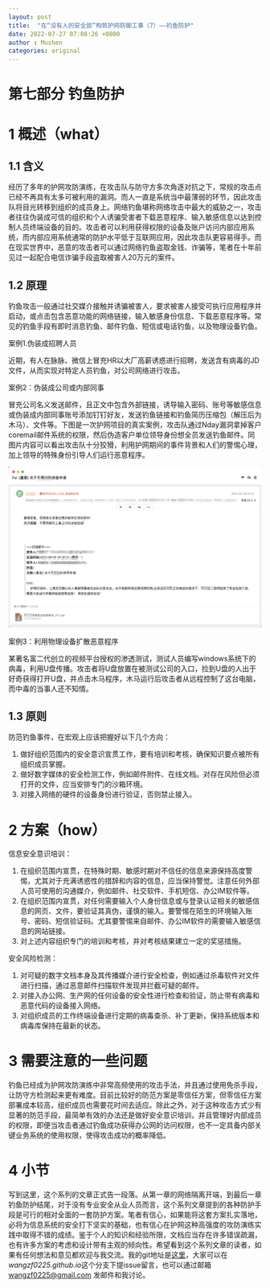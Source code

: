 ```yaml
---
layout: post
title:  "在“没有人的安全部”构筑护网防御工事（7）——钓鱼防护"
date: 2022-07-27 07:08:26 +0800
author : Mushen
categories: original
---
```


# 第七部分 钓鱼防护

# 1 概述（what）

## 1.1 含义

经历了多年的护网攻防演练，在攻击队与防守方多次角逐对抗之下，常规的攻击点已经不再具有太多可被利用的漏洞。而人一直是系统当中最薄弱的环节，因此攻击队将目光转移到组织的成员身上。网络钓鱼堪称网络攻击中最大的威胁之一，攻击者往往伪装成可信的组织和个人诱骗受害者下载恶意程序、输入敏感信息以达到控制人员终端设备的目的。攻击者可以利用获得权限的设备及账户访问内部应用系统，而内部应用系统通常的防护水平低于互联网应用，因此攻击队更容易得手。而在现实世界中，恶意的攻击者可以通过网络钓鱼盗取金钱、诈骗等，笔者在十年前见过一起配合电信诈骗手段盗取被害人20万元的案件。


## 1.2 原理

钓鱼攻击一般通过社交媒介接触并诱骗被害人，要求被害人接受可执行应用程序并启动，或点击包含恶意功能的网络链接，输入敏感身份信息、下载恶意程序等。常见的钓鱼手段有即时消息钓鱼、邮件钓鱼、短信或电话钓鱼，以及物理设备钓鱼。

案例1.伪装成招聘人员

近期，有人在脉脉、微信上冒充HR以大厂高薪诱惑进行招聘，发送含有病毒的JD文件，从而实现对特定人员钓鱼，对公司网络进行攻击。


案例2：伪装成公司或内部同事

冒充公司名义发送邮件，且正文中包含外部链接，诱导输入密码、账号等敏感信息或伪装成内部同事账号添加钉钉好友，发送钓鱼链接和钓鱼简历压缩包（解压后为木马）、文件等。下图是一次护网项目的真实案例，攻击队通过Nday漏洞拿掉客户coremail邮件系统的权限，然后伪造客户单位领导身份想全员发送钓鱼邮件。同图片内容可以看出攻击队十分狡猾，利用护网期间的事件背景和人们的警惕心理，加上领导的特殊身份引导人们运行恶意程序。

![某护网项目钓鱼邮件](/assets/img/fishing-case.jpg) 

案例3：利用物理设备扩散恶意程序

某著名富二代创立的视频平台授权的渗透测试，测试人员编写windows系统下的病毒，利用U盘传播。攻击者将U盘放置在被测试公司的入口，捡到U盘的人出于好奇获得打开U盘，并点击木马程序，木马运行后攻击者从远程控制了这台电脑，而中毒的当事人还不知情。

## 1.3 原则

防范钓鱼事件，在宏观上应该把握好以下几个方向：

1. 做好组织范围内的安全意识宣贯工作，要有培训和考核，确保知识要点被所有组织成员掌握。
2. 做好数字媒体的安全检测工作，例如邮件附件、在线文档。对存在风险但必须打开的文件，应当安排专门的沙箱环境。
3. 对接入网络的硬件的设备身份进行验证，否则禁止接入。

# 2 方案（how）

信息安全意识培训：

1. 在组织范围内宣贯，在特殊时期、敏感时期对不信任的信息来源保持高度警惕，尤其对于充满诱惑性的措辞和内容的信息，应当保持警觉。注意任何外部人员可使用的沟通媒介，例如邮件、社交软件、手机短信、办公IM软件等。
2. 在组织范围内宣贯，对任何需要输入个人身份信息或与登录认证相关的敏感信息的网页、文件，要验证其真伪，谨慎的输入。要警惕在陌生的环境输入账号、密码、短信验证码。尤其要警惕来自邮件、办公IM软件的需要输入敏感信息的网站链接。
3. 对上述内容组织专门的培训和考核，并对考核结果建立一定的奖惩措施。

安全风险检测：

1. 对可疑的数字文档本身及其传播媒介进行安全检查，例如通过杀毒软件对文件进行扫描，通过恶意邮件扫描软件发现并拦截可疑的邮件。
2. 对接入办公网、生产网的任何设备的安全性进行检查和验证，防止带有病毒和恶意代码的设备接入网络。
3. 对组织成员的工作终端设备进行定期的病毒查杀、补丁更新，保持系统版本和病毒库保持在最新的状态。


# 3 需要注意的一些问题

钓鱼已经成为护网攻防演练中非常高频使用的攻击手法，并且通过使用免杀手段，让防守方检测起来更有难度。目前比较好的防范方案是零信任方案，但零信任方案部署成本较高，组织成员也需要花时间去适应。除此之外，对于这种攻击方式少有显著的防范手段，最简单有效的办法还是做好安全意识培训，并且管理好内部成员的权限，即便当攻击者通过钓鱼成功获得办公网的访问权限，也不一定具备内部关键业务系统的使用权限，使得攻击成功的概率降低。

# 4 小节

写到这里，这个系列的文章正式告一段落。从第一章的网络隔离开端，到最后一章钓鱼防护结尾，对于没有专业安全从业人员而言，这个系列文章提到的各种防护手段是可行的相对全面的一套防护方案。笔者有信心，如果能将这套方案扎实落地，必将为信息系统的安全打下坚实的基础，也有信心在护网这种高强度的攻防演练实践中取得不错的成绩。鉴于个人的知识和经验所限，文档应当存在许多错误疏漏，也有许多方案的考虑和设计带有主观的倾向性。希望看到这个系列文章的读者，如果有任何想法和意见都欢迎与我交流。我的git地址是[这里](https://github.com/wangzf0225)，大家可以在*wangzf0225.github.io*这个分支下提issue留言，也可以通过邮箱 wangzf0225@gmail.com 发邮件和我讨论。


